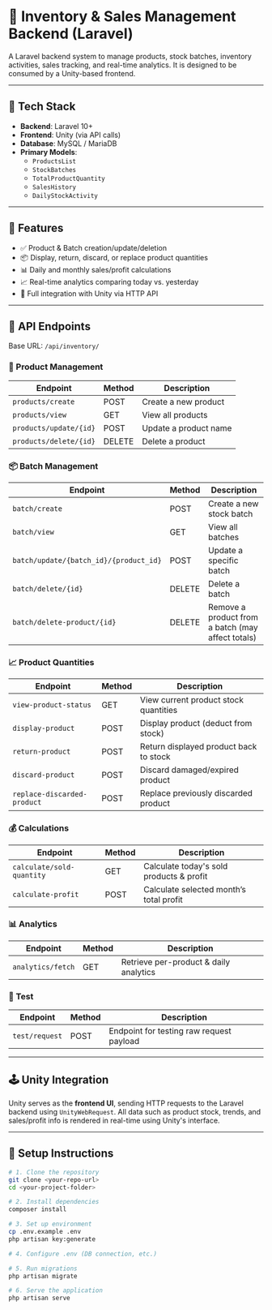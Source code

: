 # 🛒 Inventory & Sales Management Backend (Laravel)

A Laravel backend system to manage products, stock batches, inventory activities, sales tracking, and real-time analytics. It is designed to be consumed by a Unity-based frontend.

---

## 🧩 Tech Stack

- **Backend**: Laravel 10+
- **Frontend**: Unity (via API calls)
- **Database**: MySQL / MariaDB
- **Primary Models**: 
  - `ProductsList`
  - `StockBatches`
  - `TotalProductQuantity`
  - `SalesHistory`
  - `DailyStockActivity`

---

## 🎯 Features

- ✅ Product & Batch creation/update/deletion
- 📦 Display, return, discard, or replace product quantities
- 📊 Daily and monthly sales/profit calculations
- 📈 Real-time analytics comparing today vs. yesterday
- 🔄 Full integration with Unity via HTTP API

---

## 📡 API Endpoints

Base URL: `/api/inventory/`

### 🔧 Product Management
| Endpoint | Method | Description |
|---------|--------|-------------|
| `products/create` | POST | Create a new product |
| `products/view` | GET | View all products |
| `products/update/{id}` | POST | Update a product name |
| `products/delete/{id}` | DELETE | Delete a product |

### 📦 Batch Management
| Endpoint | Method | Description |
|---------|--------|-------------|
| `batch/create` | POST | Create a new stock batch |
| `batch/view` | GET | View all batches |
| `batch/update/{batch_id}/{product_id}` | POST | Update a specific batch |
| `batch/delete/{id}` | DELETE | Delete a batch |
| `batch/delete-product/{id}` | DELETE | Remove a product from a batch (may affect totals) |

### 📈 Product Quantities
| Endpoint | Method | Description |
|---------|--------|-------------|
| `view-product-status` | GET | View current product stock quantities |
| `display-product` | POST | Display product (deduct from stock) |
| `return-product` | POST | Return displayed product back to stock |
| `discard-product` | POST | Discard damaged/expired product |
| `replace-discarded-product` | POST | Replace previously discarded product |

### 💰 Calculations
| Endpoint | Method | Description |
|---------|--------|-------------|
| `calculate/sold-quantity` | GET | Calculate today's sold products & profit |
| `calculate-profit` | POST | Calculate selected month’s total profit |

### 📊 Analytics
| Endpoint | Method | Description |
|---------|--------|-------------|
| `analytics/fetch` | GET | Retrieve per-product & daily analytics |

### 🧪 Test
| Endpoint | Method | Description |
|---------|--------|-------------|
| `test/request` | POST | Endpoint for testing raw request payload |

---

## 🕹️ Unity Integration

Unity serves as the **frontend UI**, sending HTTP requests to the Laravel backend using `UnityWebRequest`. All data such as product stock, trends, and sales/profit info is rendered in real-time using Unity's interface.

---

## 🚀 Setup Instructions

```bash
# 1. Clone the repository
git clone <your-repo-url>
cd <your-project-folder>

# 2. Install dependencies
composer install

# 3. Set up environment
cp .env.example .env
php artisan key:generate

# 4. Configure .env (DB connection, etc.)

# 5. Run migrations
php artisan migrate

# 6. Serve the application
php artisan serve
